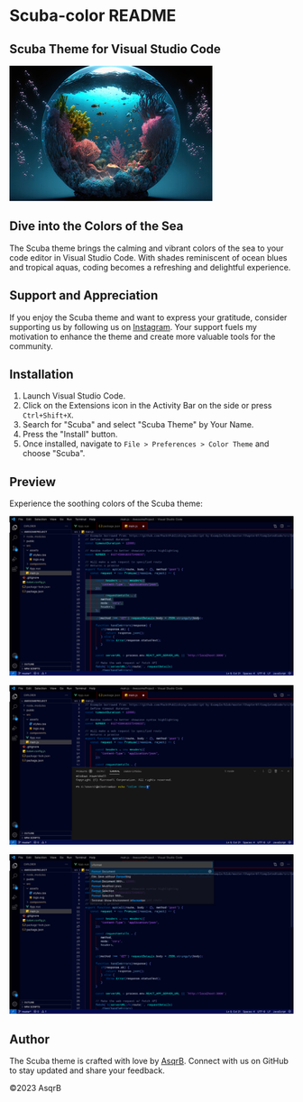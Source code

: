 # Scuba-color README

## Scuba Theme for Visual Studio Code

![Scuba Theme](./assets/logo1.jpg)

## Dive into the Colors of the Sea

The Scuba theme brings the calming and vibrant colors of the sea to your code editor in Visual Studio Code. With shades reminiscent of ocean blues and tropical aquas, coding becomes a refreshing and delightful experience.

## Support and Appreciation

If you enjoy the Scuba theme and want to express your gratitude, consider supporting us by following us on [Instagram](https://www.instagram.com/asqrb2022/). Your support fuels my motivation to enhance the theme and create more valuable tools for the community.

## Installation

1. Launch Visual Studio Code.
2. Click on the Extensions icon in the Activity Bar on the side or press `Ctrl+Shift+X`.
3. Search for "Scuba" and select "Scuba Theme" by Your Name.
4. Press the "Install" button.
5. Once installed, navigate to `File > Preferences > Color Theme` and choose "Scuba".

## Preview

Experience the soothing colors of the Scuba theme:

![Scuba Theme editor Preview](./assets/editor.jpeg)

![Scuba Theme terminal Preview](./assets/terminal.jpeg)

![Scuba Theme menu Preview](./assets/menu.jpeg)

## Author

The Scuba theme is crafted with love by [AsqrB](https://github.com/AsqrB). Connect with us on GitHub to stay updated and share your feedback.

©2023 AsqrB
